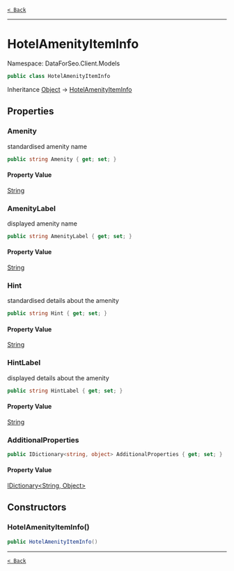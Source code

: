 [`< Back`](./)

---

# HotelAmenityItemInfo

Namespace: DataForSeo.Client.Models

```csharp
public class HotelAmenityItemInfo
```

Inheritance [Object](https://docs.microsoft.com/en-us/dotnet/api/system.object) → [HotelAmenityItemInfo](./dataforseo.client.models.hotelamenityiteminfo)

## Properties

### **Amenity**

standardised amenity name

```csharp
public string Amenity { get; set; }
```

#### Property Value

[String](https://docs.microsoft.com/en-us/dotnet/api/system.string)<br>

### **AmenityLabel**

displayed amenity name

```csharp
public string AmenityLabel { get; set; }
```

#### Property Value

[String](https://docs.microsoft.com/en-us/dotnet/api/system.string)<br>

### **Hint**

standardised details about the amenity

```csharp
public string Hint { get; set; }
```

#### Property Value

[String](https://docs.microsoft.com/en-us/dotnet/api/system.string)<br>

### **HintLabel**

displayed details about the amenity

```csharp
public string HintLabel { get; set; }
```

#### Property Value

[String](https://docs.microsoft.com/en-us/dotnet/api/system.string)<br>

### **AdditionalProperties**

```csharp
public IDictionary<string, object> AdditionalProperties { get; set; }
```

#### Property Value

[IDictionary&lt;String, Object&gt;](https://docs.microsoft.com/en-us/dotnet/api/system.collections.generic.idictionary-2)<br>

## Constructors

### **HotelAmenityItemInfo()**

```csharp
public HotelAmenityItemInfo()
```

---

[`< Back`](./)

